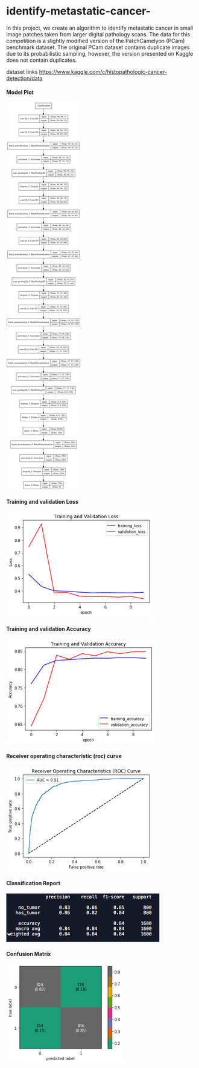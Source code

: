 # identify-metastatic-cancer-
In this project, we create an algorithm to identify metastatic cancer in small image patches taken from larger digital pathology scans. The data for this competition is a slightly modified version of the PatchCamelyon (PCam) benchmark dataset. The original PCam dataset contains duplicate images due to its probabilistic sampling, however, the version presented on Kaggle does not contain duplicates.

dataset links
https://www.kaggle.com/c/histopathologic-cancer-detection/data


#### Model Plot

![](Image/model_plot.png)

#### Training and validation Loss

![](Image/training1.png)

#### Training and validation Accuracy

![](Image/validation1.png)

#### Receiver operating characteristic (roc) curve

![](Image/roc1.png)

#### Classification Report

![](Image/Classification%20Report.png)

#### Confusion Matrix

![](Image/cmatrix1.png)



